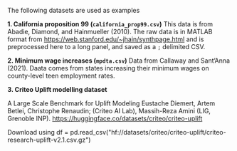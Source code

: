 The following datasets are used as examples

**1. California proposition 99 (`california_prop99.csv`)**
This data is from Abadie, Diamond, and Hainmueller (2010). The raw data is in MATLAB format from https://web.stanford.edu/~jhain/synthpage.html and is preprocessed here to a long panel, and saved as a `;` delimited CSV.

**2. Minimum wage increases (`mpdta.csv`)**
Data from Callaway and Sant’Anna (2021). Daata comes from states increasing their minimum wages on county-level teen employment rates. 

**3. Criteo Uplift modelling dataset**

A Large Scale Benchmark for Uplift Modeling Eustache Diemert, Artem Betlei, Christophe Renaudin; (Criteo AI Lab), Massih-Reza Amini (LIG, Grenoble INP). https://huggingface.co/datasets/criteo/criteo-uplift

Download using 
df = pd.read_csv("hf://datasets/criteo/criteo-uplift/criteo-research-uplift-v2.1.csv.gz")


